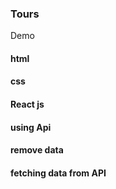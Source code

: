 ### Tours
Demo 
#### html
#### css 
#### React js
#### using Api 
#### remove data 
#### fetching data from API
